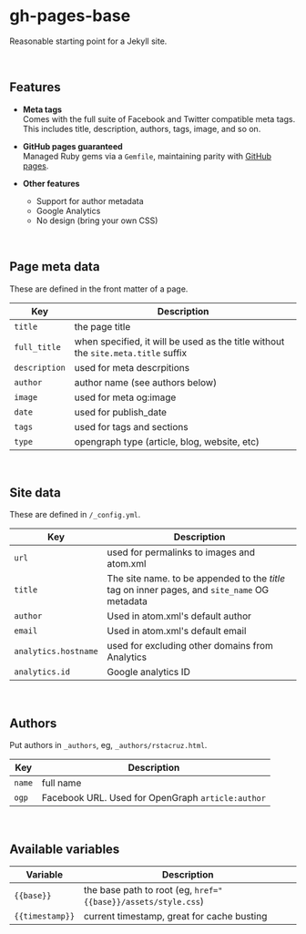 # gh-pages-base

Reasonable starting point for a Jekyll site.

<br>

## Features

* __Meta tags__<br>
  Comes with the full suite of Facebook and Twitter compatible meta tags. This includes title, description, authors, tags, image, and so on.
  
* __GitHub pages guaranteed__<br>
  Managed Ruby gems via a `Gemfile`, maintaining parity with [GitHub pages](http://pages.github.com).
  
* __Other features__
  * Support for author metadata
  * Google Analytics
  * No design (bring your own CSS)

<br>

## Page meta data

These are defined in the front matter of a page.

| Key | Description |
|-----|-------------|
| `title` | the page title |
| `full_title` | when specified, it will be used as the title without the `site.meta.title` suffix |
| `description` | used for meta descrpitions |
| `author` | author name (see authors below) |
| `image` | used for meta og:image |
| `date` | used for publish_date |
| `tags` | used for tags and sections |
| `type` | opengraph type (article, blog, website, etc) |

<br>

## Site data

These are defined in `/_config.yml`.

| Key | Description |
|-----|-------------|
| `url` | used for permalinks to images and atom.xml |
| `title` | The site name. to be appended to the *title* tag on inner pages, and `site_name` OG metadata |
| `author` | Used in atom.xml's default author |
| `email` | Used in atom.xml's default email |
| `analytics.hostname` | used for excluding other domains from Analytics |
| `analytics.id` | Google analytics ID |

<br>

## Authors

Put authors in `_authors`, eg, `_authors/rstacruz.html`.

| Key | Description |
|-----|-------------|
| `name` | full name |
| `ogp` | Facebook URL. Used for OpenGraph `article:author` |

<br>

## Available variables

| Variable | Description |
|----------|-------------|
| `{{base}}` | the base path to root (eg, `href="{{base}}/assets/style.css`)
| `{{timestamp}}` | current timestamp, great for cache busting |
